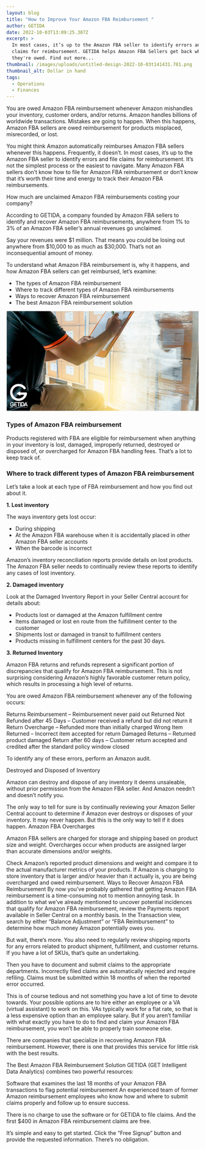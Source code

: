 ```yaml
---
layout: blog
title: "How to Improve Your Amazon FBA Reimbursement "
author: GETIDA
date: 2022-10-03T13:09:25.387Z
excerpt: >
  In most cases, it’s up to the Amazon FBA seller to identify errors and file
  claims for reimbursement. GETIDA helps Amazon FBA Sellers get back what
  they're owed. Find out more...
thumbnail: /images/uploads/untitled-design-2022-10-03t141431.781.png
thumbnail_alt: Dollar in hand
tags:
  - Operations
  - Finances
---
```

You are owed Amazon FBA reimbursement whenever Amazon mishandles your inventory, customer orders, and/or returns. Amazon handles billions of worldwide transactions. Mistakes are going to happen. When this happens, Amazon FBA sellers are owed reimbursement for products misplaced, misrecorded, or lost.  

You might think Amazon automatically reimburses Amazon FBA sellers whenever this happens. Frequently, it doesn’t. In most cases, it’s up to the Amazon FBA seller to identify errors and file claims for reimbursement. It’s not the simplest process or the easiest to navigate. Many Amazon FBA sellers don’t know how to file for Amazon FBA reimbursement or don’t know that it’s worth their time and energy to track their Amazon FBA reimbursements. 

How much are unclaimed Amazon FBA reimbursements costing your company? 

According to GETIDA, a company founded by Amazon FBA sellers to identify and recover Amazon FBA reimbursements, anywhere from 1% to 3% of an Amazon FBA  seller’s annual revenues go unclaimed. 

Say your revenues were $1 million. That means you could be losing out anywhere from $10,000 to as much as $30,000. That’s not an inconsequential amount of money.

To understand what Amazon FBA reimbursement is, why it happens, and how Amazon FBA sellers can get reimbursed, let’s examine: 

* The types of Amazon FBA reimbursement 
* Where to track different types of Amazon FBA reimbursements
* Ways to recover Amazon FBA reimbursement
* The best Amazon FBA reimbursement solution

![Man with clipboard](/images/uploads/1.png "FBA reimburse")

### T﻿ypes of Amazon FBA reimbursement 

Products registered with FBA are eligible for reimbursement when anything in your inventory is lost, damaged, improperly returned, destroyed or disposed of, or overcharged for Amazon FBA handling fees. That’s a lot to keep track of.

### Where to track different types of Amazon FBA reimbursement 

Let’s take a look at each type of FBA reimbursement and how you find out about it.

**1﻿. Lost inventory** 

The ways inventory gets lost occur: 

* During shipping 
* At the Amazon FBA warehouse when it is accidentally placed in other Amazon FBA seller accounts
* When the barcode is incorrect 

Amazon’s inventory reconciliation reports provide details on lost products. The Amazon FBA seller needs to continually review these reports to identify any cases of lost inventory. 

**2. Damaged inventory**

Look at the Damaged Inventory Report in your Seller Central account for details about:

* Products lost or damaged at the Amazon fulfillment centre
* Items damaged or lost en route from the fulfillment center to the customer
* Shipments lost or damaged in transit to fulfillment centers
* Products missing in fulfillment centers for the past 30 days.

**3. Returned Inventory**

Amazon FBA returns and refunds represent a significant portion of discrepancies that qualify for Amazon FBA reimbursement. This is not surprising considering Amazon’s highly favorable customer return policy, which results in processing a high level of returns.

You are owed Amazon FBA reimbursement whenever any of the following occurs:

Returns Reimbursement – Reimbursement never paid out
Returned Not Refunded after 45 Days – Customer received a refund but did not return it
Return Overcharge – Refunded more than initially charged
Wrong Item Returned – Incorrect item accepted for return
Damaged Returns – Returned product damaged
Return after 60 days – Customer return accepted and credited after the standard policy window closed

To identify any of these errors, perform an Amazon audit. 

Destroyed and Disposed of Inventory

Amazon can destroy and dispose of any inventory it deems unsaleable, without prior permission from the Amazon FBA seller. And Amazon needn’t and doesn’t notify you.

The only way to tell for sure is by continually reviewing your Amazon Seller Central account to determine if Amazon ever destroys or disposes of your inventory. It may never happen. But this is the only way to tell if it does happen.
Amazon FBA Overcharges

Amazon FBA sellers are charged for storage and shipping based on product size and weight. Overcharges occur when products are assigned larger than accurate dimensions and/or weights.

Check Amazon’s reported product dimensions and weight and compare it to the actual manufacturer metrics of your products. If Amazon is charging to store inventory that is larger and/or heavier than it actually is, you are being overcharged and owed reimbursement.
Ways to Recover Amazon FBA Reimbursement
By now you’ve probably gathered that getting Amazon FBA reimbursement is a time-consuming not to mention annoying task. In addition to what we’ve already mentioned to uncover potential incidences that qualify for Amazon FBA reimbursement, review the Payments report available in Seller Central on a monthly basis. In the Transaction view, search by either “Balance Adjustment” or “FBA Reimbursement” to determine how much money Amazon potentially owes you.

But wait, there’s more. You also need to regularly review shipping reports for any errors related to product shipment, fulfillment, and customer returns. If you have a lot of SKUs, that’s quite an undertaking.

Then you have to document and submit claims to the appropriate departments. Incorrectly filed claims are automatically rejected and require refiling. Claims must be submitted within 18 months of when the reported error occurred.

This is of course tedious and not something you have a lot of time to devote towards. Your possible options are to hire either an employee or a VA (virtual assistant) to work on this. VAs typically work for a flat rate, so that is a less expensive option than an employee salary. But if you aren’t familiar with what exactly you have to do to find and claim your Amazon FBA reimbursement, you won’t be able to properly train someone else.

There are companies that specialize in recovering Amazon FBA reimbursement. However, there is one that provides this service for little risk with the best results.

The Best Amazon FBA Reimbursement Solution
GETIDA (GET Intelligent Data Analytics) combines two powerful resources:

Software that examines the last 18 months of your Amazon FBA transactions to flag potential reimbursement
An experienced team of former Amazon reimbursement employees who know how and where to submit claims properly and follow up to ensure success. 

There is no charge to use the software or for GETIDA to file claims. And the first $400 in Amazon FBA reimbursement claims are free.

It’s simple and easy to get started. Click the “Free Signup” button and provide the requested information. There’s no obligation.